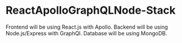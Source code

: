# ReactApolloGraphQLNode-Stack
Frontend will be using React.js with Apollo.
Backend will be using Node.js/Express with GraphQl.
Database will be using MongoDB.

